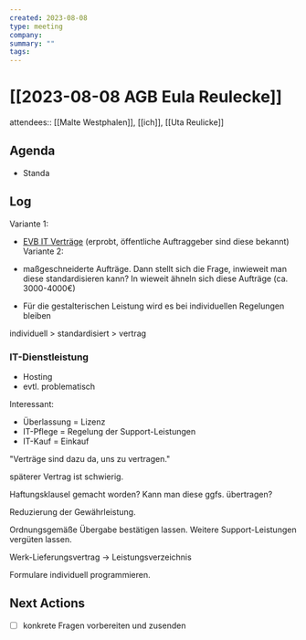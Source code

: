 ```yaml
---
created: 2023-08-08
type: meeting
company:
summary: ""
tags:
---
```


# [[2023-08-08 AGB Eula Reulecke]]

attendees:: [[Malte Westphalen]], [[ich]], [[Uta Reulicke]]

## Agenda

- Standa

## Log

Variante 1:

- [EVB IT Verträge](https://www.cio.bund.de/Webs/CIO/DE/digitale-loesungen/it-beschaffung/evb-it-und-bvb/evb-it/evb-it-node.html) (erprobt, öffentliche Auftraggeber sind diese bekannt)
  Variante 2:
- maßgeschneiderte Aufträge. Dann stellt sich die Frage, inwieweit man diese standardisieren kann? In wieweit ähneln sich diese Aufträge (ca. 3000-4000€)

- Für die gestalterischen Leistung wird es bei individuellen Regelungen bleiben

individuell > standardisiert > vertrag

### IT-Dienstleistung

- Hosting
- evtl. problematisch

Interessant:

- Überlassung = Lizenz
- IT-Pflege = Regelung der Support-Leistungen
- IT-Kauf = Einkauf

"Verträge sind dazu da, uns zu vertragen."

späterer Vertrag ist schwierig.

Haftungsklausel gemacht worden? Kann man diese ggfs. übertragen?

Reduzierung der Gewährleistung.

Ordnungsgemäße Übergabe bestätigen lassen. Weitere Support-Leistungen vergüten lassen.

Werk-Lieferungsvertrag -> Leistungsverzeichnis

Formulare individuell programmieren.

## Next Actions

- [ ] konkrete Fragen vorbereiten und zusenden
